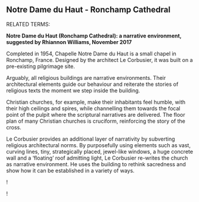 ## Notre Dame du Haut - Ronchamp Cathedral

RELATED TERMS: 

**Notre Dame du Haut (Ronchamp Cathedral): a narrative environment, suggested by Rhiannon Williams, November 2017**

Completed in 1954, Chapelle Notre Dame du Haut is a small chapel in Ronchamp, France. Designed by the architect Le Corbusier, it was built on a pre-existing pilgrimage site.

Arguably, all religious buildings are narrative environments. Their architectural elements guide our behaviour and reiterate the stories of religious texts the moment we step inside the building.

Christian churches, for example, make their inhabitants feel humble, with their high ceilings and spires, while channelling them towards the focal point of the pulpit where the scriptural narratives are delivered. The floor plan of many Christian churches is cruciform, reinforcing the story of the cross.

Le Corbusier provides an additional layer of narrativity by subverting religious architectural norms. By purposefully using elements such as vast, curving lines, tiny, strategically placed, jewel-like windows, a huge concrete wall and a ‘floating’ roof admitting light, Le Corbusier re-writes the church as narrative environment. He uses the building to rethink sacredness and show how it can be established in a variety of ways.

!

!

